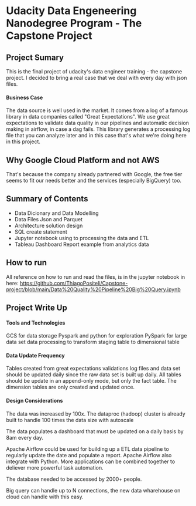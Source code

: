 <h1>Udacity Data Engeneering Nanodegree Program - The Capstone Project</h1>

<h2>Project Sumary</h2>

This is the final project of udacity's data engineer training - the capstone project.
I decided to bring a real case that we deal with every day with json files.

<h4>Business Case</h4>

The data source is well used in the market.
It comes from a log of a famous library in data companies called "Great Expectations".
We use great expectations to validate data quality in our pipelines and automatic decision making in airflow, in case a dag fails.
This library generates a processing log file that you can analyze later and in this case that's what we're doing here in this project.


<h2>Why Google Cloud Platform and not AWS</h2>

That's because the company already partnered with Google, the free tier seems to fit our needs better and the services (especially BigQuery) too.


<h2>Summary of Contents</h2>

 - Data Dicionary and Data Modelling 
 - Data Files Json and Parquet
 - Architecture solution design
 - SQL create statement
 - Jupyter notebook using to processing the data and ETL
 - Tableau Dashboard Report example from analytics data


<h2>How to run</h2>

All reference on how to run and read the files, is in the jupyter notebook in here: https://github.com/ThiagoPositeli/Capstone-project/blob/main/Data%20Quality%20Pipeline%20Big%20Query.ipynb

<h2>Project Write Up</h2>

<h4>Tools and Technologies</h4>

GCS for data storage
Pyspark and python for exploration
PySpark for large data set data processing to transform staging table to dimensional table

<h4>Data Update Frequency</h4>

Tables created from great expectations validations log files and data set should be updated daily since the raw data set is built up daily.
All tables should be update in an append-only mode, but only the fact table. The dimension tables are only created and updated once.


<h4>Design Considerations</h4>

The data was increased by 100x.
The dataproc (hadoop) cluster is already built to handle 100 times the data size with autoscale


The data populates a dashboard that must be updated on a daily basis by 8am every day.

Apache Airflow could be used for building up a ETL data pipeline to regularly update the date and populate a report. Apache Airflow also integrate with Python. More applications can be combined together to deliever more powerful task automation.


The database needed to be accessed by 2000+ people.

Big query can handle up to N connections, the new data wharehouse on cloud can handle with this easy.



